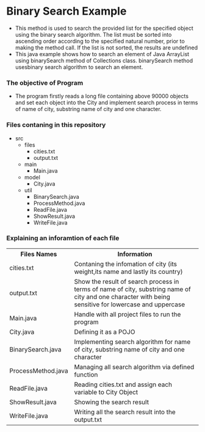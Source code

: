 <h1>Binary Search Example</h1>

<ul>
  <li>This method is used to search the provided list for the specified object using the binary search algorithm. The list must be sorted into ascending order according to the specified natural number, prior to making the method call. If the list is not sorted, the results are undefined</li>
  <li>This java example shows how to search an element of Java ArrayList using binarySearch method of Collections class. binarySearch method usesbinary search algorithm to search an element.</li>
</ul>

<h3>The objective of Program</h3>
<ul>
  <li>The program firstly reads a long file containing above 90000 objects and set each object into the City and implement search process in terms of name of city, substring name of city and one character.</li>
</ul>


<h3>Files contaning in this repository</h3>
<ul>
  <li>src
    <ul>
      <li>files
        <ul>
          <li>cities.txt</li>
          <li>output.txt</li>
        </ul>
      </li>
      <li>main
        <ul>
          <li>Main.java</li>
        </ul>
      </li>
      <li>model
        <ul>
          <li>City.java</li>
        </ul>
      </li>
      <li>util
        <ul>
          <li>BinarySearch.java</li>
          <li>ProcessMethod.java</li>
          <li>ReadFile.java</li>
          <li>ShowResult.java</li>
          <li>WriteFile.java</li>
        </ul>
      </li>
    </ul>
  </li>
</ul>

<h3>Explaining an inforamtion of each file</h3>

<table>
  <tr>
    <th>Files Names</th>
    <th>Information</th>
  </tr>
  <tr>
    <td>cities.txt</td>
    <td>Contaning the infomation of city (its weight,its name and lastly its country)</td>
  </tr>
  <tr>
    <td>output.txt</td>
    <td>Show the result of search process in terms of  name of city, substring name of city and one character with being sensitive for lowercase and uppercase</td>
  </tr>
  <tr>
    <td>Main.java</td>
    <td>Handle with all project files to run the program</td>
  </tr>
  <tr>
    <td>City.java</td>
    <td>Defining it as a POJO</td>
  </tr>
  <tr>
    <td>BinarySearch.java</td>
    <td>Implementing search algorithm for name of city, substring name of city and one character </td>
  </tr>
  <tr>
    <td>ProcessMethod.java</td>
    <td>Managing all search algorithm via defined function</td>
  </tr>
  <tr>
    <td>ReadFile.java</td>
    <td>Reading cities.txt and assign each variable to City Object</td>
  </tr>
  <tr>
    <td>ShowResult.java</td>
    <td>Showing the search result</td>
  </tr>
  <tr>
    <td>WriteFile.java</td>
    <td>Writing all the search result into the output.txt</td>
  </tr>
</table>

